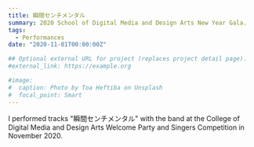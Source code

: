 ```yaml
---
title: 瞬間センチメンタル
summary: 2020 School of Digital Media and Design Arts New Year Gala.
tags:
  - Performances
date: "2020-11-01T00:00:00Z"

## Optional external URL for project (replaces project detail page).
#external_link: https://example.org

#image:
#  caption: Photo by Toa Heftiba on Unsplash
#  focal_point: Smart
---
```


I performed tracks "瞬間センチメンタル" with the band at the College of Digital Media and Design Arts Welcome Party and Singers Competition in November 2020.